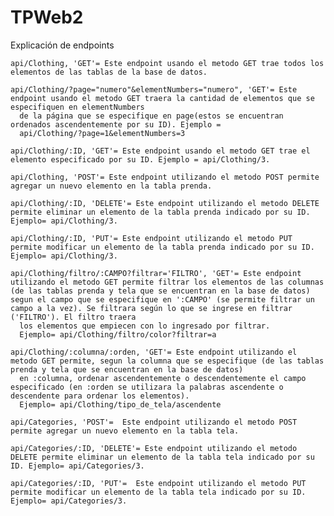 # TPWeb2
Explicación de endpoints

    api/Clothing, 'GET'= Este endpoint usando el metodo GET trae todos los elementos de las tablas de la base de datos.
     
    api/Clothing/?page="numero"&elementNumbers="numero", 'GET'= Este endpoint usando el metodo GET traera la cantidad de elementos que se especifiquen en elementNumbers
      de la página que se especifique en page(estos se encuentran ordenados ascendentemente por su ID). Ejemplo = 
      api/Clothing/?page=1&elementNumbers=3
    
    api/Clothing/:ID, 'GET'= Este endpoint usando el metodo GET trae el elemento especificado por su ID. Ejemplo = api/Clothing/3.
    
    api/Clothing, 'POST'= Este endpoint utilizando el metodo POST permite agregar un nuevo elemento en la tabla prenda.
    
    api/Clothing/:ID, 'DELETE'= Este endpoint utilizando el metodo DELETE permite eliminar un elemento de la tabla prenda indicado por su ID. Ejemplo= api/Clothing/3.
    
    api/Clothing/:ID, 'PUT'= Este endpoint utilizando el metodo PUT permite modificar un elemento de la tabla prenda indicado por su ID. Ejemplo= api/Clothing/3.
    
    api/Clothing/filtro/:CAMPO?filtrar='FILTRO', 'GET'= Este endpoint utilizando el metodo GET permite filtrar los elementos de las columnas (de las tablas prenda y tela que se encuentran en la base de datos) segun el campo que se especifique en ':CAMPO' (se permite filtrar un campo a la vez). Se filtrara según lo que se ingrese en filtrar ('FILTRO'). El filtro traera
      los elementos que empiecen con lo ingresado por filtrar.
      Ejemplo= api/Clothing/filtro/color?filtrar=a
      
    api/Clothing/:columna/:orden, 'GET'= Este endpoint utilizando el metodo GET permite, segun la columna que se especifique (de las tablas prenda y tela que se encuentran en la base de datos)
      en :columna, ordenar ascendentemente o descendentemente el campo especificado (en :orden se utilizara la palabras ascendente o descendente para ordenar los elementos).
      Ejemplo= api/Clothing/tipo_de_tela/ascendente
      
    api/Categories, 'POST'=  Este endpoint utilizando el metodo POST permite agregar un nuevo elemento en la tabla tela.
    
    api/Categories/:ID, 'DELETE'= Este endpoint utilizando el metodo DELETE permite eliminar un elemento de la tabla tela indicado por su ID. Ejemplo= api/Categories/3.
    
    api/Categories/:ID, 'PUT'=  Este endpoint utilizando el metodo PUT permite modificar un elemento de la tabla tela indicado por su ID. Ejemplo= api/Categories/3.

